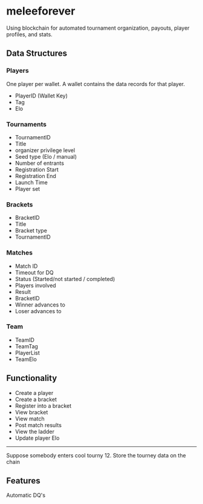 # meleeforever
Using blockchain for automated tournament organization, payouts, player profiles, and stats.

## Data Structures

### Players
One player per wallet. A wallet contains the data records for that player.
* PlayerID (Wallet Key)
* Tag
* Elo

### Tournaments
* TournamentID
* Title
* organizer privilege level
* Seed type (Elo / manual)
* Number of entrants
* Registration Start
* Registration End
* Launch Time
* Player set

### Brackets
* BracketID
* Title
* Bracket type 
* TournamentID

### Matches
* Match ID
* Timeout for DQ
* Status (Started/not started / completed)
* Players involved
* Result
* BracketID
* Winner advances to
* Loser advances to

### Team
* TeamID
* TeamTag
* PlayerList
* TeamElo

## Functionality
* Create a player
* Create a bracket
* Register into a bracket
* View bracket
* View match
* Post match results
* View the ladder
* Update player Elo

------------------------------------------------------

Suppose somebody enters cool tourny 12. 
Store the tourney data on the chain

## Features

Automatic DQ's


